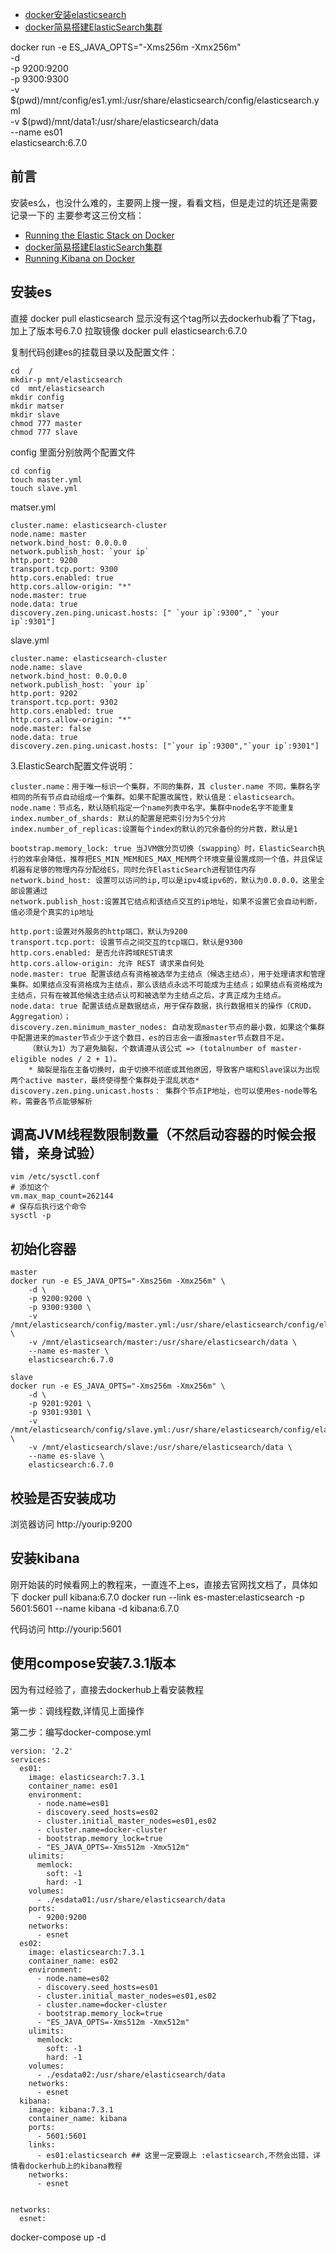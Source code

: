 - [docker安装elasticsearch](https://juejin.im/post/5ca0d12c518825550b35be6d)
- [docker简易搭建ElasticSearch集群](https://blog.csdn.net/belonghuang157405/article/details/83301937)

docker run -e ES_JAVA_OPTS="-Xms256m -Xmx256m" \
    -d \
    -p 9200:9200 \
    -p 9300:9300 \
    -v $(pwd)/mnt/config/es1.yml:/usr/share/elasticsearch/config/elasticsearch.yml \
    -v $(pwd)/mnt/data1:/usr/share/elasticsearch/data \
    --name es01 \
    elasticsearch:6.7.0

## 前言
安装es么，也没什么难的，主要网上搜一搜，看看文档，但是走过的坑还是需要记录一下的
主要参考这三份文档：
- [Running the Elastic Stack on Docker](https://www.elastic.co/guide/en/elastic-stack-get-started/current/get-started-docker.html)
- [docker简易搭建ElasticSearch集群](https://blog.csdn.net/belonghuang157405/article/details/83301937)
- [Running Kibana on Docker](https://www.elastic.co/guide/en/kibana/6.7/docker.html)


## 安装es
直接 docker pull elasticsearch 显示没有这个tag所以去dockerhub看了下tag，加上了版本号6.7.0
拉取镜像
docker pull elasticsearch:6.7.0

复制代码创建es的挂载目录以及配置文件：
```
cd  /
mkdir-p mnt/elasticsearch
cd  mnt/elasticsearch
mkdir config
mkdir matser
mkdir slave
chmod 777 master
chmod 777 slave
```
config 里面分别放两个配置文件
```
cd config
touch master.yml
touch slave.yml
```
matser.yml
```
cluster.name: elasticsearch-cluster
node.name: master
network.bind_host: 0.0.0.0
network.publish_host: `your ip`
http.port: 9200
transport.tcp.port: 9300
http.cors.enabled: true
http.cors.allow-origin: "*"
node.master: true 
node.data: true  
discovery.zen.ping.unicast.hosts: [" `your ip`:9300"," `your ip`:9301"]
```
slave.yml
```
cluster.name: elasticsearch-cluster
node.name: slave
network.bind_host: 0.0.0.0
network.publish_host: `your ip`
http.port: 9202
transport.tcp.port: 9302
http.cors.enabled: true
http.cors.allow-origin: "*"
node.master: false
node.data: true  
discovery.zen.ping.unicast.hosts: ["`your ip`:9300","`your ip`:9301"]
```

3.ElasticSearch配置文件说明：
```
cluster.name：用于唯一标识一个集群，不同的集群，其 cluster.name 不同，集群名字相同的所有节点自动组成一个集群。如果不配置改属性，默认值是：elasticsearch。
node.name：节点名，默认随机指定一个name列表中名字。集群中node名字不能重复
index.number_of_shards: 默认的配置是把索引分为5个分片
index.number_of_replicas:设置每个index的默认的冗余备份的分片数，默认是1

bootstrap.memory_lock: true 当JVM做分页切换（swapping）时，ElasticSearch执行的效率会降低，推荐把ES_MIN_MEM和ES_MAX_MEM两个环境变量设置成同一个值，并且保证机器有足够的物理内存分配给ES，同时允许ElasticSearch进程锁住内存
network.bind_host: 设置可以访问的ip,可以是ipv4或ipv6的，默认为0.0.0.0，这里全部设置通过
network.publish_host:设置其它结点和该结点交互的ip地址，如果不设置它会自动判断，值必须是个真实的ip地址

http.port:设置对外服务的http端口，默认为9200
transport.tcp.port: 设置节点之间交互的tcp端口，默认是9300
http.cors.enabled: 是否允许跨域REST请求
http.cors.allow-origin: 允许 REST 请求来自何处
node.master: true 配置该结点有资格被选举为主结点（候选主结点），用于处理请求和管理集群。如果结点没有资格成为主结点，那么该结点永远不可能成为主结点；如果结点有资格成为主结点，只有在被其他候选主结点认可和被选举为主结点之后，才真正成为主结点。
node.data: true 配置该结点是数据结点，用于保存数据，执行数据相关的操作（CRUD，Aggregation）；
discovery.zen.minimum_master_nodes: 自动发现master节点的最小数，如果这个集群中配置进来的master节点少于这个数目，es的日志会一直报master节点数目不足。
    （默认为1）为了避免脑裂，个数请遵从该公式 => (totalnumber of master-eligible nodes / 2 + 1)。 
    * 脑裂是指在主备切换时，由于切换不彻底或其他原因，导致客户端和Slave误以为出现两个active master，最终使得整个集群处于混乱状态*
discovery.zen.ping.unicast.hosts： 集群个节点IP地址，也可以使用es-node等名称，需要各节点能够解析
```

## 调高JVM线程数限制数量（不然启动容器的时候会报错，亲身试验）
```
vim /etc/sysctl.conf
# 添加这个
vm.max_map_count=262144 
# 保存后执行这个命令
sysctl -p
```
## 初始化容器
```
master
docker run -e ES_JAVA_OPTS="-Xms256m -Xmx256m" \
    -d \
    -p 9200:9200 \
    -p 9300:9300 \
    -v /mnt/elasticsearch/config/master.yml:/usr/share/elasticsearch/config/elasticsearch.yml \
    -v /mnt/elasticsearch/master:/usr/share/elasticsearch/data \
    --name es-master \
    elasticsearch:6.7.0

slave
docker run -e ES_JAVA_OPTS="-Xms256m -Xmx256m" \
    -d \
    -p 9201:9201 \
    -p 9301:9301 \
    -v /mnt/elasticsearch/config/slave.yml:/usr/share/elasticsearch/config/elasticsearch.yml \
    -v /mnt/elasticsearch/slave:/usr/share/elasticsearch/data \
    --name es-slave \
    elasticsearch:6.7.0
```

## 校验是否安装成功
浏览器访问 http://yourip:9200


## 安装kibana
刚开始装的时候看网上的教程来，一直连不上es，直接去官网找文档了，具体如下
docker pull kibana:6.7.0
docker run --link es-master:elasticsearch -p 5601:5601 --name kibana -d kibana:6.7.0

代码访问 http://yourip:5601


## 使用compose安装7.3.1版本

因为有过经验了，直接去dockerhub上看安装教程

第一步：调线程数,详情见上面操作

第二步：编写docker-compose.yml
```
version: '2.2'
services:
  es01:
    image: elasticsearch:7.3.1
    container_name: es01
    environment:
      - node.name=es01
      - discovery.seed_hosts=es02
      - cluster.initial_master_nodes=es01,es02
      - cluster.name=docker-cluster
      - bootstrap.memory_lock=true
      - "ES_JAVA_OPTS=-Xms512m -Xmx512m"
    ulimits:
      memlock:
        soft: -1
        hard: -1
    volumes:
      - ./esdata01:/usr/share/elasticsearch/data
    ports:
      - 9200:9200
    networks:
      - esnet
  es02:
    image: elasticsearch:7.3.1
    container_name: es02
    environment:
      - node.name=es02
      - discovery.seed_hosts=es01
      - cluster.initial_master_nodes=es01,es02
      - cluster.name=docker-cluster
      - bootstrap.memory_lock=true
      - "ES_JAVA_OPTS=-Xms512m -Xmx512m"
    ulimits:
      memlock:
        soft: -1
        hard: -1
    volumes:
      - ./esdata02:/usr/share/elasticsearch/data
    networks:
      - esnet
  kibana:
    image: kibana:7.3.1
    container_name: kibana
    ports:
      - 5601:5601
    links:
      - es01:elasticsearch ## 这里一定要跟上 :elasticsearch,不然会出错，详情看dockerhub上的kibana教程
    networks:
      - esnet  


networks:
  esnet:
```

docker-compose up -d
